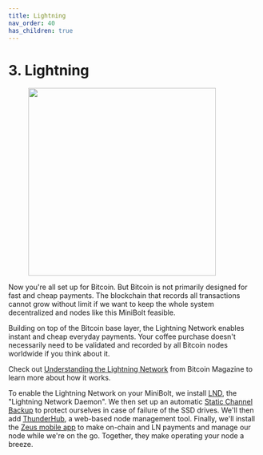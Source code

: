 ```yaml
---
title: Lightning
nav_order: 40
has_children: true
---
```


# 3. Lightning

<figure><img src="../.gitbook/assets/lightning.jpg" alt="" width="375"><figcaption></figcaption></figure>

Now you're all set up for Bitcoin. But Bitcoin is not primarily designed for fast and cheap payments. The blockchain that records all transactions cannot grow without limit if we want to keep the whole system decentralized and nodes like this MiniBolt feasible.

Building on top of the Bitcoin base layer, the Lightning Network enables instant and cheap everyday payments. Your coffee purchase doesn't necessarily need to be validated and recorded by all Bitcoin nodes worldwide if you think about it.

Check out [Understanding the Lightning Network](https://bitcoinmagazine.com/technical/understanding-the-lightning-network-part-building-a-bidirectional-payment-channel-1464710791) from Bitcoin Magazine to learn more about how it works.

To enable the Lightning Network on your MiniBolt, we install [LND](lightning-client.md), the "Lightning Network Daemon". We then set up an automatic [Static Channel Backup](channel-backup.md) to protect ourselves in case of failure of the SSD drives. We'll then add [ThunderHub](web-app.md), a web-based node management tool. Finally, we'll install the [Zeus mobile app](mobile-app.md) to make on-chain and LN payments and manage our node while we're on the go. Together, they make operating your node a breeze.
